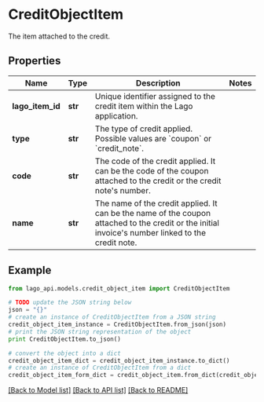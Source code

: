 # CreditObjectItem

The item attached to the credit.

## Properties

Name | Type | Description | Notes
------------ | ------------- | ------------- | -------------
**lago_item_id** | **str** | Unique identifier assigned to the credit item within the Lago application. | 
**type** | **str** | The type of credit applied. Possible values are &#x60;coupon&#x60; or &#x60;credit_note&#x60;. | 
**code** | **str** | The code of the credit applied. It can be the code of the coupon attached to the credit or the credit note&#39;s number. | 
**name** | **str** | The name of the credit applied. It can be the name of the coupon attached to the credit or the initial invoice&#39;s number linked to the credit note. | 

## Example

```python
from lago_api.models.credit_object_item import CreditObjectItem

# TODO update the JSON string below
json = "{}"
# create an instance of CreditObjectItem from a JSON string
credit_object_item_instance = CreditObjectItem.from_json(json)
# print the JSON string representation of the object
print CreditObjectItem.to_json()

# convert the object into a dict
credit_object_item_dict = credit_object_item_instance.to_dict()
# create an instance of CreditObjectItem from a dict
credit_object_item_form_dict = credit_object_item.from_dict(credit_object_item_dict)
```
[[Back to Model list]](../README.md#documentation-for-models) [[Back to API list]](../README.md#documentation-for-api-endpoints) [[Back to README]](../README.md)


